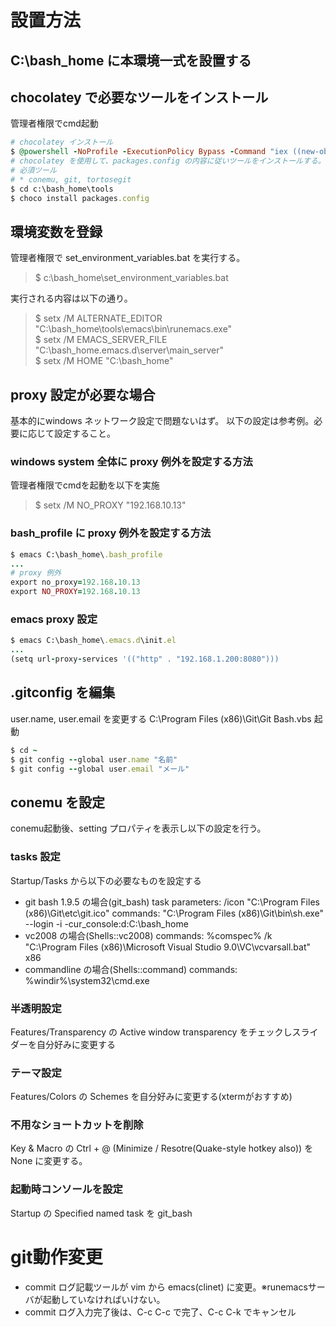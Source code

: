 # 設置方法

## C:\bash_home に本環境一式を設置する

## chocolatey で必要なツールをインストール
管理者権限でcmd起動
```rb
# chocolatey インストール
$ @powershell -NoProfile -ExecutionPolicy Bypass -Command "iex ((new-object net.webclient).DownloadString('https://chocolatey.org/install.ps1'))" && SET PATH=%PATH%;%ALLUSERSPROFILE%\chocolatey\bin
# chocolatey を使用して、packages.config の内容に従いツールをインストールする。
# 必須ツール
# * conemu, git, tortosegit
$ cd c:\bash_home\tools
$ choco install packages.config
```

## 環境変数を登録  
管理者権限で set_environment_variables.bat を実行する。
> $ c:\bash_home\set_environment_variables.bat

実行される内容は以下の通り。
> $ setx /M ALTERNATE_EDITOR "C:\bash_home\tools\emacs\bin\runemacs.exe"  
> $ setx /M EMACS_SERVER_FILE "C:\bash_home\.emacs.d\server\main_server"  
> $ setx /M HOME "C:\bash_home"  

## proxy 設定が必要な場合
基本的にwindows ネットワーク設定で問題ないはず。
以下の設定は参考例。必要に応じて設定すること。

### windows system 全体に proxy 例外を設定する方法
管理者権限でcmdを起動を以下を実施
> $ setx /M NO_PROXY "192.168.10.13"

### bash_profile に proxy 例外を設定する方法
```rb
$ emacs C:\bash_home\.bash_profile
...
# proxy 例外  
export no_proxy=192.168.10.13
export NO_PROXY=192.168.10.13
```

### emacs proxy 設定
```rb
$ emacs C:\bash_home\.emacs.d\init.el
...
(setq url-proxy-services '(("http" . "192.168.1.200:8080")))
```

## .gitconfig を編集
user.name, user.email を変更する
C:\Program Files (x86)\Git\Git Bash.vbs 起動
```rb
$ cd ~
$ git config --global user.name "名前"
$ git config --global user.email "メール"
```

## conemu を設定
conemu起動後、setting プロパティを表示し以下の設定を行う。

### tasks 設定
Startup/Tasks から以下の必要なものを設定する

- git bash 1.9.5 の場合(git_bash)
  task parameters: /icon "C:\Program Files (x86)\Git\etc\git.ico"
  commands: "C:\Program Files (x86)\Git\bin\sh.exe" --login -i -cur_console:d:C:\bash_home
- vc2008 の場合(Shells::vc2008)
  commands: %comspec% /k "C:\Program Files (x86)\Microsoft Visual Studio 9.0\VC\vcvarsall.bat" x86
- commandline の場合(Shells::command)
commands: %windir%\system32\cmd.exe

### 半透明設定
Features/Transparency の Active window transparency をチェックしスライダーを自分好みに変更する

### テーマ設定  
Features/Colors の Schemes を自分好みに変更する(xtermがおすすめ)

### 不用なショートカットを削除
Key & Macro の Ctrl + @ (Minimize / Resotre(Quake-style hotkey also)) を None に変更する。

### 起動時コンソールを設定
Startup の Specified named task を git_bash

# git動作変更
- commit ログ記載ツールが vim から emacs(clinet) に変更。※runemacsサーバが起動していなければいけない。
- commit ログ入力完了後は、C-c C-c で完了、C-c C-k でキャンセル
